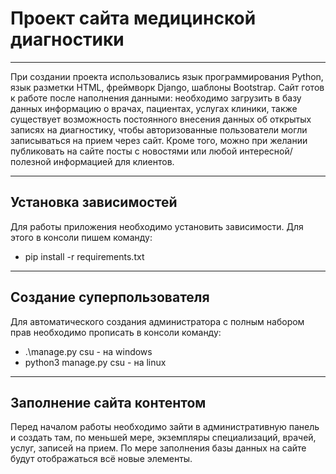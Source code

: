 # Проект сайта медицинской диагностики
___
При создании проекта использовались язык программирования Python, язык разметки HTML, фреймворк Django, шаблоны
Bootstrap. Сайт готов к работе после наполнения данными: необходимо загрузить в базу данных информацию о врачах,
пациентах, услугах клиники, также существует возможность постоянного внесения данных об открытых записях на диагностику,
чтобы авторизованные пользователи могли записываться на прием через сайт. Кроме того, можно при желании публиковать на
сайте посты с новостями или любой интересной/полезной информацией для клиентов.

___

## Установка зависимостей

Для работы приложения необходимо установить зависимости. Для этого в консоли пишем команду:

- pip install -r requirements.txt

___

## Создание суперпользователя

Для автоматического создания администратора с полным набором прав необходимо прописать в консоли команду:

- .\manage.py csu - на windows
- python3 manage.py csu - на linux

___

## Заполнение сайта контентом

Перед началом работы необходимо зайти в административную панель и создать там, по меньшей мере, экземпляры
специализаций, врачей, услуг, записей на прием. По мере заполнения базы данных на сайте будут отображаться всё новые
элементы.

